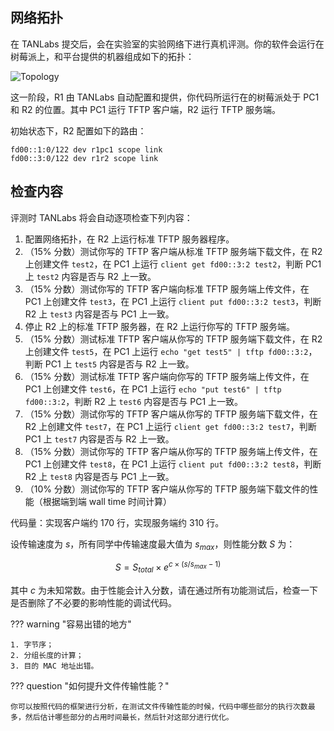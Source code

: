 ## 网络拓扑

在 TANLabs 提交后，会在实验室的实验网络下进行真机评测。你的软件会运行在树莓派上，和平台提供的机器组成如下的拓扑：

![Topology](img/topology_tftp.png)

这一阶段，R1 由 TANLabs 自动配置和提供，你代码所运行在的树莓派处于 PC1 和 R2 的位置。其中 PC1 运行 TFTP 客户端，R2 运行 TFTP 服务端。

初始状态下，R2 配置如下的路由：

```
fd00::1:0/122 dev r1pc1 scope link
fd00::3:0/122 dev r1r2 scope link
```

## 检查内容

评测时 TANLabs 将会自动逐项检查下列内容：

1. 配置网络拓扑，在 R2 上运行标准 TFTP 服务器程序。
2. （15% 分数）测试你写的 TFTP 客户端从标准 TFTP 服务端下载文件，在 R2 上创建文件 `test2`，在 PC1 上运行 `client get fd00::3:2 test2`，判断 PC1 上 `test2` 内容是否与 R2 上一致。
3. （15% 分数）测试你写的 TFTP 客户端向标准 TFTP 服务端上传文件，在 PC1 上创建文件 `test3`，在 PC1 上运行 `client put fd00::3:2 test3`，判断 R2 上 `test3` 内容是否与 PC1 上一致。
4. 停止 R2 上的标准 TFTP 服务器，在 R2 上运行你写的 TFTP 服务端。
5. （15% 分数）测试标准 TFTP 客户端从你写的 TFTP 服务端下载文件，在 R2 上创建文件 `test5`，在 PC1 上运行 `echo "get test5" | tftp fd00::3:2`，判断 PC1 上 `test5` 内容是否与 R2 上一致。
6. （15% 分数）测试标准 TFTP 客户端向你写的 TFTP 服务端上传文件，在 PC1 上创建文件 `test6`，在 PC1 上运行 `echo "put test6" | tftp fd00::3:2`，判断 R2 上 `test6` 内容是否与 PC1 上一致。
7. （15% 分数）测试你写的 TFTP 客户端从你写的 TFTP 服务端下载文件，在 R2 上创建文件 `test7`，在 PC1 上运行 `client get fd00::3:2 test7`，判断 PC1 上 `test7` 内容是否与 R2 上一致。
8. （15% 分数）测试你写的 TFTP 客户端从你写的 TFTP 服务端上传文件，在 PC1 上创建文件 `test8`，在 PC1 上运行 `client put fd00::3:2 test8`，判断 R2 上 `test8` 内容是否与 PC1 上一致。
9. （10% 分数）测试你写的 TFTP 客户端从你写的 TFTP 服务端下载文件的性能（根据端到端 wall time 时间计算）

代码量：实现客户端约 170 行，实现服务端约 310 行。

设传输速度为 $s$，所有同学中传输速度最大值为 $s_{max}$，则性能分数 $S$ 为：

$$
S = S_{total} \times e^{c \times (s/s_{max}-1)}
$$

其中 $c$ 为未知常数。由于性能会计入分数，请在通过所有功能测试后，检查一下是否删除了不必要的影响性能的调试代码。

??? warning "容易出错的地方"

    1. 字节序；
    2. 分组长度的计算；
    3. 目的 MAC 地址出错。

??? question "如何提升文件传输性能？"

    你可以按照代码的框架进行分析，在测试文件传输性能的时候，代码中哪些部分的执行次数最多，然后估计哪些部分的占用时间最长，然后针对这部分进行优化。